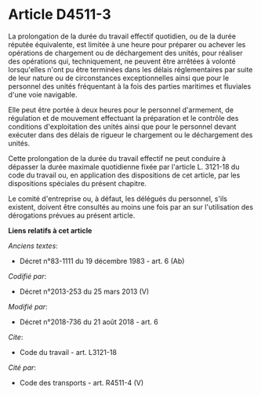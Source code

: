 # Article D4511-3

La prolongation de la durée du travail effectif quotidien, ou de la durée réputée équivalente, est limitée à une heure pour
préparer ou achever les opérations de chargement ou de déchargement des unités, pour réaliser des opérations qui,
techniquement, ne peuvent être arrêtées à volonté lorsqu'elles n'ont pu être terminées dans les délais réglementaires par
suite de leur nature ou de circonstances exceptionnelles ainsi que pour le personnel des unités fréquentant à la fois des
parties maritimes et fluviales d'une voie navigable.

Elle peut être portée à deux heures pour le personnel d'armement, de régulation et de mouvement effectuant la préparation et
le contrôle des conditions d'exploitation des unités ainsi que pour le personnel devant exécuter dans des délais de rigueur
le chargement ou le déchargement des unités.

Cette prolongation de la durée du travail effectif ne peut conduire à dépasser la durée maximale quotidienne fixée par
l'article L. 3121-18 du code du travail ou, en application des dispositions de cet article, par les dispositions spéciales du
présent chapitre.

Le comité d'entreprise ou, à défaut, les délégués du personnel, s'ils existent, doivent être consultés au moins une fois par
an sur l'utilisation des dérogations prévues au présent article.

**Liens relatifs à cet article**

_Anciens textes_:

  - Décret n°83-1111 du 19 décembre 1983 - art. 6 (Ab)

_Codifié par_:

  - Décret n°2013-253 du 25 mars 2013 (V)

_Modifié par_:

  - Décret n°2018-736 du 21 août 2018 - art. 6

_Cite_:

  - Code du travail - art. L3121-18

_Cité par_:

  - Code des transports - art. R4511-4 (V)
